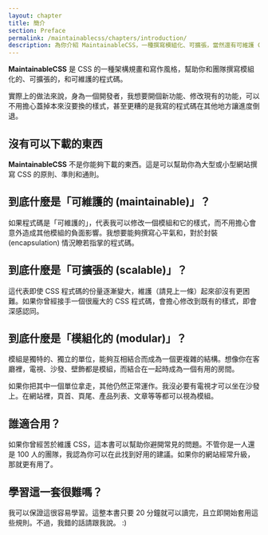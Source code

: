 ```yaml
---
layout: chapter
title: 簡介
section: Preface
permalink: /maintainablecss/chapters/introduction/
description: 為你介紹 MaintainableCSS，一種撰寫模組化、可擴張，當然還有可維護 CSS 的方法
---
```


**MaintainableCSS** 是 CSS 的一種架構規畫和寫作風格，幫助你和團隊撰寫模組化的、可擴張的，和可維護的程式碼。

實際上的做法來說，身為一個開發者，我想要開個新功能、修改現有的功能，可以不用擔心蓋掉本來沒要換的樣式，甚至更糟的是我寫的程式碼在其他地方讓進度倒退。

## 沒有可以下載的東西

**MaintainableCSS** 不是你能夠下載的東西。這是可以幫助你為大型或小型網站撰寫 CSS 的原則、準則和通則。

## 到底什麼是「可維護的 (maintainable)」？

如果程式碼是「可維護的」，代表我可以修改一個模組和它的樣式，而不用擔心會意外造成其他模組的負面影響。我想要能夠撰寫心平氣和，對於封裝 (encapsulation) 情況瞭若指掌的程式碼。

## 到底什麼是「可擴張的 (scalable)」？

這代表即使 CSS 程式碼的份量逐漸變大，維護（請見上一條）起來卻沒有更困難。如果你曾經接手一個很龐大的 CSS 程式碼，會擔心修改到既有的樣式，即會深感認同。

## 到底什麼是「模組化的 (modular)」？

模組是獨特的、獨立的單位，能夠互相結合而成為一個更複雜的結構。想像你在客廳裡，電視、沙發、壁飾都是模組，而結合在一起時成為一個有用的房間。

如果你把其中一個單位拿走，其他仍然正常運作。我沒必要有電視才可以坐在沙發上。在網站裡，頁首、頁尾、產品列表、文章等等都可以視為模組。

## 誰適合用？

如果你曾經苦於維護 CSS，這本書可以幫助你避開常見的問題。不管你是一人還是 100 人的團隊，我認為你可以在此找到好用的建議。如果你的網站經常升級，那就更有用了。

## 學習這一套很難嗎？

我可以保證這很容易學習。這整本書只要 20 分鐘就可以讀完，且立即開始套用這些規則。不過，我錯的話請跟我說。 :)
